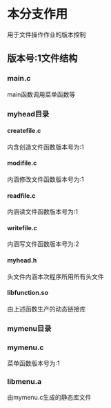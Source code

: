 # 本分支作用
用于文件操作作业的版本控制  
## 版本号:1文件结构
### main.c
main函数调用菜单函数等  
### myhead目录
#### createfile.c
内含创造文件函数版本号为:1  
#### modifile.c
内涵修改文件函数版本号为:1  
#### readfile.c
内涵读文件函数版本号为:1  
#### writefile.c
内涵写文件函数版本号为:2  
#### myhead.h
头文件内涵本次程序所用所有头文件  
#### libfunction.so
由上述函数生产的动态链接库  
### mymenu目录
### mymenu.c
菜单函数版本号为:1  
### libmenu.a
由mymenu.c生成的静态库文件  

